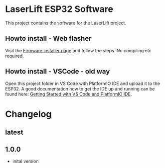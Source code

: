 # LaserLift ESP32 Software

This project contains the software for the LaserLift project.

## Howto install - Web flasher
Visit the [Firmware installer page](https://timo1235.github.io/laserlift/) and follow the steps. No compiling etc required.

## Howto install - VSCode - old way

Open this project folder in VS Code with PlatformIO IDE and upload it to the ESP32. A good documentation how to get the IDE up and running can be found here:
[Getting Started with VS Code and PlatformIO IDE](https://randomnerdtutorials.com/vs-code-platformio-ide-esp32-esp8266-arduino/).

# Changelog

## latest

## 1.0.0

- inital version
